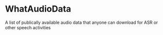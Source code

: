 # WhatAudioData
A list of publically available audio data that anyone can download for ASR or other speech activities
